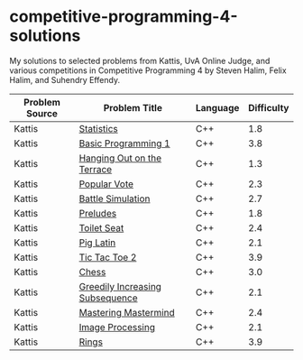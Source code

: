 # competitive-programming-4-solutions
My solutions to selected problems from Kattis, UvA Online Judge, and various competitions in Competitive Programming 4 by Steven Halim, Felix Halim, and Suhendry Effendy.

| Problem Source | Problem Title | Language | Difficulty |
| ------------- | ------------- | ------------- | ------------- |
| Kattis | [Statistics](./Chapter%201/Kattis/statistics.cpp)  | C++ | 1.8 |
| Kattis | [Basic Programming 1](./Chapter%201/Kattis/basicprogramming1.cpp) | C++  | 3.8 |
| Kattis | [Hanging Out on the Terrace](./Chapter%201/Kattis/hangingout.cpp) | C++ | 1.3 |
| Kattis | [Popular Vote](./Chapter%201/Kattis/vote.cpp) | C++ | 2.3 |
| Kattis | [Battle Simulation](./Chapter%201/Kattis/battlesimulation.cpp) | C++ | 2.7 |
| Kattis | [Preludes](./Chapter%201/Kattis/chopin.cpp) | C++ | 1.8 |
| Kattis | [Toilet Seat](./Chapter%201/Kattis/toilet.cpp) | C++ | 2.4 |
| Kattis | [Pig Latin](./Chapter%201/Kattis/chopin.cpp) | C++ | 2.1 |
| Kattis | [Tic Tac Toe 2](./Chapter%201/Kattis/tictactoe2.cpp) | C++ | 3.9 |
| Kattis | [Chess](./Chapter%201/Kattis/chess.cpp) | C++ | 3.0 |
| Kattis | [Greedily Increasing Subsequence](./Chapter%202/Kattis/greedilyincreasing.cpp) | C++ | 2.1 |
| Kattis | [Mastering Mastermind](./Chapter%202/Kattis/mastermind.cpp) | C++ | 2.4 |
| Kattis | [Image Processing](./Chapter%202/Kattis/imageprocessing.cpp) | C++ | 2.1 |
| Kattis | [Rings](./Chapter%202/Kattis/rings2.cpp) | C++ | 3.9 |






